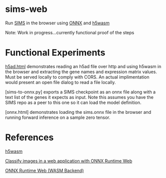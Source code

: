 # sims-web
Run [SIMS](https://github.com/braingeneers/SIMS) in the browser using [ONNX](https://onnxruntime.ai/) and [h5wasm](https://github.com/usnistgov/h5wasm)

Note: Work in progress...currently functional proof of the steps

# Functional Experiments 

[h5ad.html](h5ad.html) demonstrates reading an h5ad file over http and using h5wasm in the browser and extracting the gene names and expression matrix values. Must be served locally to comply with CORS. An actual implimentation would present an open file dialog to read a file locally.

[sims-to-onnx.py] exports a SIMS checkpoint as an onnx file along with a text list of the genes it expects as input. Note this assumes you have the SIMS repo as a peer to this one so it can load the model definition.

[onnx.html] demonstrates loading the sims.onnx file in the browser and running forward inference on a sample zero tensor.

# References
[h5wasm](https://github.com/usnistgov/h5wasm)

[Classify images in a web application with ONNX Runtime Web](https://onnxruntime.ai/docs/tutorials/web/classify-images-nextjs-github-template.html)

[ONNX Runtime Web (WASM Backend)](https://onnxruntime.ai/docs/get-started/with-javascript/web.html)
